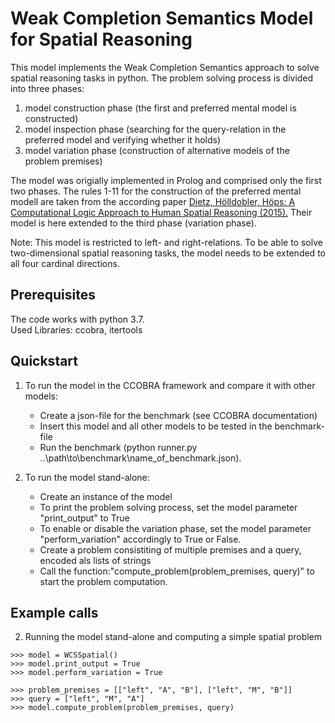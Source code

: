 # Weak Completion Semantics Model for Spatial Reasoning

This model implements the Weak Completion Semantics approach to solve spatial reasoning tasks in python. The problem solving process is divided into three phases: 
  1. model construction phase (the first and preferred mental model is constructed)
  2. model inspection phase (searching for the query-relation in the preferred model and verifying whether it holds)
  3. model variation phase (construction of alternative models of the problem premises)

The model was origially implemented in Prolog and comprised only the first two phases. The rules 1-11 for the construction of the preferred mental modell are taken from the according paper [Dietz, Hölldobler, Höps: A Computational Logic Approach to Human Spatial Reasoning (2015).](http://www.wv.inf.tu-dresden.de/Publications/2015/report-15-02.pdf) Their model is here extended to the third phase (variation phase).

Note: This model is restricted to left- and right-relations. To be able to solve two-dimensional spatial reasoning tasks, the model needs to be extended to all four cardinal directions.

## Prerequisites

The code works with python 3.7.  
Used Libraries: ccobra, itertools


## Quickstart

1) To run the model in the CCOBRA framework and compare it with other models:
   - Create a json-file for the benchmark (see CCOBRA documentation)
   - Insert this model and all other models to be tested in the benchmark-file
   - Run the benchmark (python runner.py ..\path\to\benchmark\name_of_benchmark.json). 

2) To run the model stand-alone:
   - Create an instance of the model
   - To print the problem solving process, set the model parameter "print_output" to True
   - To enable or disable the variation phase, set the model parameter "perform_variation" accordingly to True or False.
   - Create a problem consistiting of multiple premises and a query, encoded als lists of strings
   - Call the function:"compute_problem(problem_premises, query)" to start the problem computation.


## Example calls 

2) Running the model stand-alone and computing a simple spatial problem
```
>>> model = WCSSpatial()
>>> model.print_output = True
>>> model.perform_variation = True

>>> problem_premises = [["left", "A", "B"], ["left", "M", "B"]]
>>> query = ["left", "M", "A"]
>>> model.compute_problem(problem_premises, query)
```
